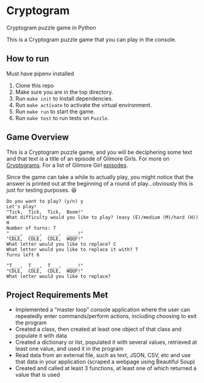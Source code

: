 # Cryptogram
Cryptogram puzzle game in Python

This is a Cryptogram puzzle game that you can play in the console.

## How to run
Must have pipenv installed
1. Clone this repo
2. Make sure you are in the top directory.
2. Run `make init` to install dependencies.
3. Run `make activate` to activate the virtual environment.
4. Run `make run` to start the game.
5. Run `make test` to run tests on `Puzzle`.

## Game Overview
This is a Cryptogram puzzle game, and you will be deciphering some text and that text is a title of an episode of Gilmore Girls. For more on [Cryptograms](https://en.wikipedia.org/wiki/Cryptogram). For a list of Gilmore Girl [episodes](https://en.wikipedia.org/wiki/List_of_Gilmore_Girls_episodes).

Since the game can take a while to actually play, you might notice that the answer is printed out at the beginning of a round of play...obviously this is just for testing purposes. :satisfied:

```
Do you want to play? (y/n) y
Let's play!
"Tick,  Tick,  Tick,  Boom!"
What difficulty would you like to play? (easy (E)/medium (M)/hard (H)) H
Number of turns: 7
"____,  ____,  ____,  ____!"
"CDLE,  CDLE,  CDLE,  WQQF!"
What letter would you like to replace? C
What letter would you like to replace it with? T
Turns left 6

"T___,  T___,  T___,  ____!"
"CDLE,  CDLE,  CDLE,  WQQF!"
What letter would you like to replace? 
```

## Project Requirements Met
- Implemented a “master loop” console application where the user can repeatedly enter commands/perform actions, including choosing to exit the program
- Created a class, then created at least one object of that class and populate it with data
- Created a dictionary or list, populated it with several values, retrieved at least one value, and used it in the program
- Read data from an external file, such as text, JSON, CSV, etc and use that data in your application (scraped a webpage using Beautiful Soup)
- Created and called at least 3 functions, at least one of which returned a value that is used

